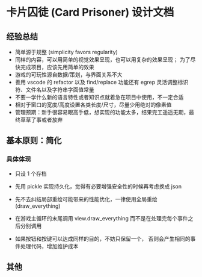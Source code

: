 # 卡片囚徒 (Card Prisoner) 设计文档

## 经验总结

* 简单源于规整 (simplicity favors regularity)
* 同样的内容，可以用简单的视觉效果呈现，也可以用复杂的效果呈现；
  为了尽快完成项目，应该先用简单的效果
* 游戏的可玩性源自数据/策划，与界面关系不大
* 善用 vscode 的 refactor 以及 find/replace 功能还有 egrep
  灵活调整标识符、文件名以及字符串字面值常量
* 不要一学什么新的语言特性或者知识点就着急在项目中使用，不一定合适
* 相对于窗口的宽度/高度设置各类长度/尺寸，尽量少用绝对的像素值
* 管理预期：新手很容易眼高手低，想实现的功能太多，结果完工遥遥无期，最终草草了事或者放弃

## 基本原则：简化

### 具体体现

* 只设 1 个存档
* 先用 pickle 实现持久化，觉得有必要增强安全性的时候再考虑换成 json

* 先不去纠结局部重绘可能带来的性能优化，一律使用全局重绘 (draw_everything)
* 在游戏主循环的末尾调用 view.draw_everything
  而不是在处理完每个事件之后分别调用

* 如果按钮和按键可以达成同样的目的，不妨只保留一个，
  否则会产生相同的事件处理代码，增加维护成本

## 其他
